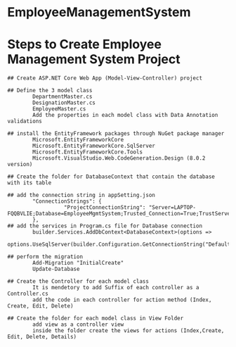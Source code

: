 # EmployeeManagementSystem

# Steps to Create Employee Management System Project

    ## Create ASP.NET Core Web App (Model-View-Controller) project 
    
    ## Define the 3 model class 
            DepartmentMaster.cs
            DesignationMaster.cs
            EmployeeMaster.cs
            Add the properties in each model class with Data Annotation validations 
            
    ## install the EntityFramework packages through NuGet package manager
            Microsoft.EntityFrameworkCore
            Microsoft.EntityFrameworkCore.SqlServer
            Microsoft.EntityFrameworkCore.Tools
            Microsoft.VisualStudio.Web.CodeGeneration.Design (8.0.2 version)
            
    ## Create the folder for DatabaseContext that contain the database with its table
    
    ## add the connection string in appSetting.json
            "ConnectionStrings": {
                      "ProjectConnectionString": "Server=LAPTOP-FQQBVLIE;Database=EmployeeMgmtSystem;Trusted_Connection=True;TrustServerCertificate=True;"
            },
    ## add the services in Program.cs file for Database connection 
            builder.Services.AddDbContext<DatabaseContext>(options => 
                    options.UseSqlServer(builder.Configuration.GetConnectionString("DefaultConnection")));

    ## perform the migration 
            Add-Migration "InitialCreate"
            Update-Database
            
    ## Create the Controller for each model class 
            It is mendetory to add Suffix of each controller as a Controller.cs 
            add the code in each controller for action method (Index, Create, Edit, Delete)

    ## Create the folder for each model class in View Folder 
            add view as a controller view 
            inside the folder create the views for actions (Index,Create, Edit, Delete, Details)
